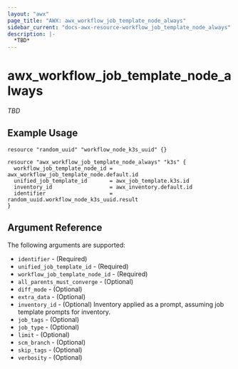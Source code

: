 ```yaml
---
layout: "awx"
page_title: "AWX: awx_workflow_job_template_node_always"
sidebar_current: "docs-awx-resource-workflow_job_template_node_always"
description: |-
  *TBD*
---
```


# awx_workflow_job_template_node_always

*TBD*

## Example Usage

```hcl
resource "random_uuid" "workflow_node_k3s_uuid" {}

resource "awx_workflow_job_template_node_always" "k3s" {
  workflow_job_template_node_id = awx_workflow_job_template_node.default.id
  unified_job_template_id       = awx_job_template.k3s.id
  inventory_id                  = awx_inventory.default.id
  identifier                    = random_uuid.workflow_node_k3s_uuid.result
}
```

## Argument Reference

The following arguments are supported:

* `identifier` - (Required) 
* `unified_job_template_id` - (Required)
* `workflow_job_template_node_id` - (Required) 
* `all_parents_must_converge` - (Optional) 
* `diff_mode` - (Optional) 
* `extra_data` - (Optional) 
* `inventory_id` - (Optional) Inventory applied as a prompt, assuming job template prompts for inventory.
* `job_tags` - (Optional) 
* `job_type` - (Optional) 
* `limit` - (Optional) 
* `scm_branch` - (Optional) 
* `skip_tags` - (Optional) 
* `verbosity` - (Optional)  

